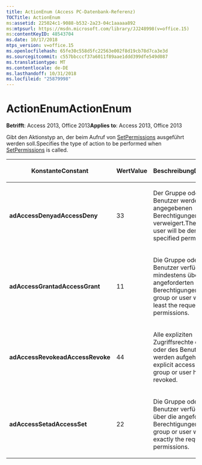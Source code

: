 ```yaml
---
title: ActionEnum (Access PC-Datenbank-Referenz)
TOCTitle: ActionEnum
ms:assetid: 225024c1-9088-b532-2a23-04c1aaaaa892
ms:mtpsurl: https://msdn.microsoft.com/library/JJ248998(v=office.15)
ms:contentKeyID: 48543704
ms.date: 10/17/2018
mtps_version: v=office.15
ms.openlocfilehash: 65fe30c558d5fc22563e002f8d19cb78d7ca3e3d
ms.sourcegitcommit: c557bbcccf37a6011f89aae1ddd399dfe549d087
ms.translationtype: MT
ms.contentlocale: de-DE
ms.lasthandoff: 10/31/2018
ms.locfileid: "25879998"
---
```

# <a name="actionenum"></a><span data-ttu-id="f0137-102">ActionEnum</span><span class="sxs-lookup"><span data-stu-id="f0137-102">ActionEnum</span></span>

<span data-ttu-id="f0137-103">**Betrifft**: Access 2013, Office 2013</span><span class="sxs-lookup"><span data-stu-id="f0137-103">**Applies to**: Access 2013, Office 2013</span></span>

<span data-ttu-id="f0137-104">Gibt den Aktionstyp an, der beim Aufruf von [SetPermissions](setpermissions-method-adox.md) ausgeführt werden soll.</span><span class="sxs-lookup"><span data-stu-id="f0137-104">Specifies the type of action to be performed when [SetPermissions](setpermissions-method-adox.md) is called.</span></span>

<table>
<colgroup>
<col style="width: 33%" />
<col style="width: 33%" />
<col style="width: 33%" />
</colgroup>
<thead>
<tr class="header">
<th><p><span data-ttu-id="f0137-105">Konstante</span><span class="sxs-lookup"><span data-stu-id="f0137-105">Constant</span></span></p></th>
<th><p><span data-ttu-id="f0137-106">Wert</span><span class="sxs-lookup"><span data-stu-id="f0137-106">Value</span></span></p></th>
<th><p><span data-ttu-id="f0137-107">Beschreibung</span><span class="sxs-lookup"><span data-stu-id="f0137-107">Description</span></span></p></th>
</tr>
</thead>
<tbody>
<tr class="odd">
<td><p><span data-ttu-id="f0137-108"><strong>adAccessDeny</strong></span><span class="sxs-lookup"><span data-stu-id="f0137-108"><strong>adAccessDeny</strong></span></span></p></td>
<td><p><span data-ttu-id="f0137-109">3</span><span class="sxs-lookup"><span data-stu-id="f0137-109">3</span></span></p></td>
<td><p><span data-ttu-id="f0137-110">Der Gruppe oder dem Benutzer werden die angegebenen Berechtigungen verweigert.</span><span class="sxs-lookup"><span data-stu-id="f0137-110">The group or user will be denied the specified permissions.</span></span></p></td>
</tr>
<tr class="even">
<td><p><span data-ttu-id="f0137-111"><strong>adAccessGrant</strong></span><span class="sxs-lookup"><span data-stu-id="f0137-111"><strong>adAccessGrant</strong></span></span></p></td>
<td><p><span data-ttu-id="f0137-112">1</span><span class="sxs-lookup"><span data-stu-id="f0137-112">1</span></span></p></td>
<td><p><span data-ttu-id="f0137-113">Die Gruppe oder der Benutzer verfügt mindestens über die angeforderten Berechtigungen.</span><span class="sxs-lookup"><span data-stu-id="f0137-113">The group or user will have at least the requested permissions.</span></span></p></td>
</tr>
<tr class="odd">
<td><p><span data-ttu-id="f0137-114"><strong>adAccessRevoke</strong></span><span class="sxs-lookup"><span data-stu-id="f0137-114"><strong>adAccessRevoke</strong></span></span></p></td>
<td><p><span data-ttu-id="f0137-115">4</span><span class="sxs-lookup"><span data-stu-id="f0137-115">4</span></span></p></td>
<td><p><span data-ttu-id="f0137-116">Alle expliziten Zugriffsrechte der Gruppe oder des Benutzers werden aufgehoben.</span><span class="sxs-lookup"><span data-stu-id="f0137-116">Any explicit access rights the group or user has will be revoked.</span></span></p></td>
</tr>
<tr class="even">
<td><p><span data-ttu-id="f0137-117"><strong>adAccessSet</strong></span><span class="sxs-lookup"><span data-stu-id="f0137-117"><strong>adAccessSet</strong></span></span></p></td>
<td><p><span data-ttu-id="f0137-118">2</span><span class="sxs-lookup"><span data-stu-id="f0137-118">2</span></span></p></td>
<td><p><span data-ttu-id="f0137-119">Die Gruppe oder der Benutzer verfügen genau über die angeforderten Berechtigungen.</span><span class="sxs-lookup"><span data-stu-id="f0137-119">The group or user will have exactly the requested permissions.</span></span></p></td>
</tr>
</tbody>
</table>

